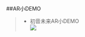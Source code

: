 ##AR小DEMO  
>* 初音未来AR小DEMO  
![](https://github.com/XINCGer/Unity3DTraining/blob/master/ARTraining/ChuYinAR/Assets/Editor/QCAR/ImageTargetTextures/ARTestDB/chuyin3_scaled.jpg)
